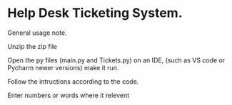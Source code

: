 # Help Desk Ticketing System.

General usage note.

Unzip the zip file

Open the py files (main.py and Tickets.py) on an IDE, (such as VS code or Pycharm newer versions)
make it run.

Follow the intructions according to the code.

Enter numbers or words where it relevent




